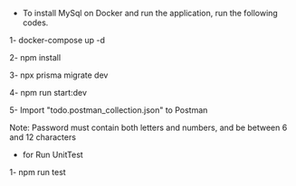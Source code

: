 - To install MySql on Docker and run the application, run the following codes.

1- docker-compose up -d

2- npm install

3- npx prisma migrate dev

4- npm run start:dev

5- Import "todo.postman_collection.json" to Postman


Note: Password must contain both letters and numbers, and be between 6 and 12 characters

- for Run UnitTest 

1- npm run test
